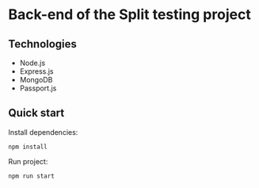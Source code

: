 # Back-end of the Split testing project

## Technologies
* Node.js
* Express.js
* MongoDB
* Passport.js

## Quick start
Install dependencies:
```$xslt
npm install
```
Run project:
```$xslt
npm run start
```
